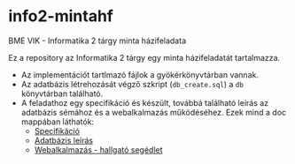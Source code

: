 # info2-mintahf
BME VIK - Informatika 2 tárgy minta házifeladata

Ez a repository az Informatika 2 tárgy egy minta házifeladatát tartalmazza. 
* Az implementációt tartlmazó fájlok a gyökérkönyvtárban vannak. 
* Az adatbázis létrehozását végző szkript (`db_create.sql`) a `db` könyvtárban található. 
* A feladathoz egy specifikáció és készült, továbbá található leírás az adatbázis sémához és a webalkalmazás működéséhez. Ezek mind a doc mappában láthatók:
    * [Specifikáció](doc/specifikacio.md)
    * [Adatbázis leírás](doc/db.md)
    * [Webalkalmazás - hallgató segédlet](doc/webalkalmazas.md)

